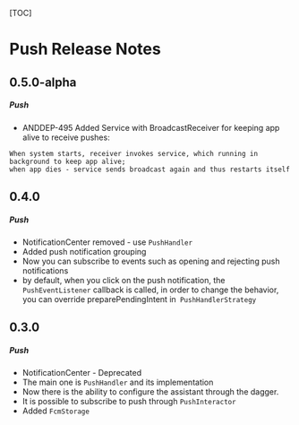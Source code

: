 [TOC]
# Push Release Notes
## 0.5.0-alpha
##### Push
* ANDDEP-495 Added Service with BroadcastReceiver for keeping app alive to receive pushes:
```
When system starts, receiver invokes service, which running in background to keep app alive;
when app dies - service sends broadcast again and thus restarts itself
````
## 0.4.0
##### Push
* NotificationCenter removed - use `PushHandler`
* Added push notification grouping
* Now you can subscribe to events such as opening and rejecting push notifications
* by default, when you click on the push notification, the `PushEventListener` callback is called, in order to change the behavior, you can override preparePendingIntent in` PushHandlerStrategy`
## 0.3.0
##### Push
* NotificationCenter - Deprecated
* The main one is `PushHandler` and its implementation
* Now there is the ability to configure the assistant through the dagger.
* It is possible to subscribe to push through `PushInteractor`
* Added `FcmStorage`